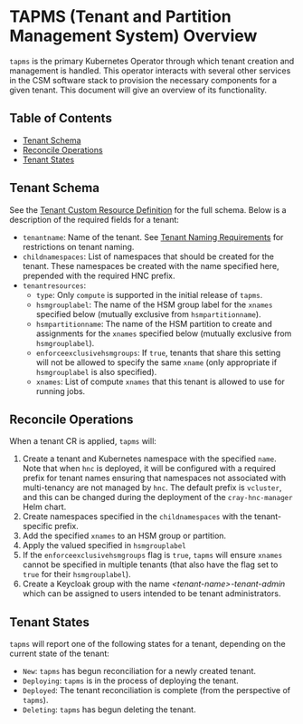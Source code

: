 # TAPMS (Tenant and Partition Management System) Overview

`tapms` is the primary Kubernetes Operator through which tenant creation and management is handled.
This operator interacts with several other services in the CSM software stack to provision the necessary components for a given tenant.
This document will give an overview of its functionality.

## Table of Contents

* [Tenant Schema](#tenant-schema)
* [Reconcile Operations](#reconcile-operations)
* [Tenant States](#tenant-states)

## Tenant Schema

See the [Tenant Custom Resource Definition](https://github.com/Cray-HPE/cray-tapms-operator/blob/main/config/crd/bases/tapms.hpe.com_tenants.yaml) for the full schema. Below is a description of the required fields for a tenant:

* `tenantname`: Name of the tenant.  See [Tenant Naming Requirements](CrayHncManager.md#tenant-naming-requirements) for restrictions on tenant naming.
* `childnamespaces`: List of namespaces that should be created for the tenant. These namespaces be created with the name specified here, prepended with the required HNC prefix.
* `tenantresources`:
  * `type`: Only `compute` is supported in the initial release of `tapms`.
  * `hsmgrouplabel`: The name of the HSM group label for the `xnames` specified below (mutually exclusive from `hsmpartitionname`).
  * `hsmpartitionname`: The name of the HSM partition to create and assignments for the `xnames` specified below  (mutually exclusive from `hsmgrouplabel`).
  * `enforceexclusivehsmgroups`: If `true`, tenants that share this setting will not be allowed to specify the same `xname` (only appropriate if `hsmgrouplabel` is also specified).
  * `xnames`: List of compute `xnames` that this tenant is allowed to use for running jobs.

## Reconcile Operations

When a tenant CR is applied, `tapms` will:

1) Create a tenant and Kubernetes namespace with the specified `name`.
Note that when `hnc` is deployed, it will be configured with a required prefix for tenant names ensuring that namespaces not associated with multi-tenancy are not managed by `hnc`.
The default prefix is `vcluster`, and this can be changed during the deployment of the `cray-hnc-manager` Helm chart.
1) Create namespaces specified in the `childnamespaces` with the tenant-specific prefix.
1) Add the specified `xnames` to an HSM group or partition.
1) Apply the valued specified in `hsmgrouplabel`
1) If the `enforceexclusivehsmgroups` flag is `true`, `tapms` will ensure `xnames` cannot be specified in multiple tenants (that also have the flag set to `true` for their `hsmgrouplabel`).
1) Create a Keycloak group with the name *&lt;tenant-name&gt;-tenant-admin* which can be assigned to users intended to be tenant administrators.

## Tenant States

`tapms` will report one of the following states for a tenant, depending on the current state of the tenant:

* `New`: `tapms` has begun reconciliation for a newly created tenant.
* `Deploying`: `tapms` is in the process of deploying the tenant.
* `Deployed`: The tenant reconciliation is complete (from the perspective of `tapms`).
* `Deleting`: `tapms` has begun deleting the tenant.
